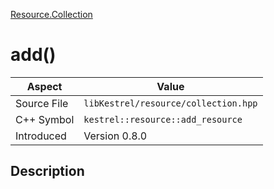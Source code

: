 [Resource.Collection](index)
# add()
| Aspect | Value |
| --- | --- |
| Source File | `libKestrel/resource/collection.hpp` |
| C++ Symbol | `kestrel::resource::add_resource` |
| Introduced | Version 0.8.0 |
## Description

